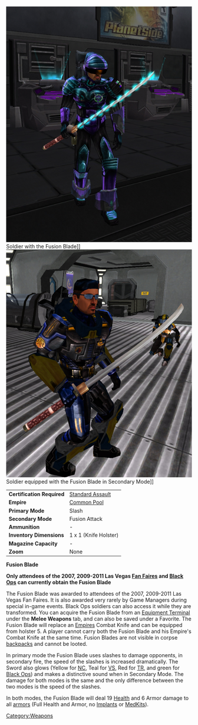 ![](../images/FusionBladeNC.jpg "fig:FusionBladeNC.jpg") Soldier with the Fusion
Blade\]\] ![](../images/FusionBladeVS.jpg "fig:FusionBladeVS.jpg") Soldier
equipped with the Fusion Blade in Secondary Mode\]\]

|                            |                                                           |
| -------------------------- | --------------------------------------------------------- |
| **Certification Required** | [Standard Assault](../certifications/Standard_Assault.md) |
| **Empire**                 | [Common Pool](../terminology/Common_Pool.md)              |
| **Primary Mode**           | Slash                                                     |
| **Secondary Mode**         | Fusion Attack                                             |
| **Ammunition**             | \-                                                        |
| **Inventory Dimensions**   | 1 x 1 (Knife Holster)                                     |
| **Magazine Capacity**      | \-                                                        |
| **Zoom**                   | None                                                      |

**Fusion Blade**

**Only attendees of the 2007, 2009-2011 Las Vegas [Fan
Faires](Fan_Faire.md) and [Black Ops](../terminology/Black_Ops.md) can
currently obtain the Fusion Blade**

The Fusion Blade was awarded to attendees of the 2007, 2009-2011 Las
Vegas Fan Faires. It is also awarded very rarely by Game Managers during
special in-game events. Black Ops soldiers can also access it while they
are transformed. You can acquire the Fusion Blade from an [Equipment
Terminal](../items/Equipment_Terminal.md) under the **Melee Weapons**
tab, and can also be saved under a Favorite. The Fusion Blade will
replace an [Empires](../terminology/Empire.md) Combat Knife and can be equipped
from holster 5. A player cannot carry both the Fusion Blade and his
Empire's Combat Knife at the same time. Fusion Blades are not visible in
corpse [backpacks](../terminology/Backpack.md) and cannot be looted.

In primary mode the Fusion Blade uses slashes to damage opponents, in
secondary fire, the speed of the slashes is increased dramatically. The
Sword also glows (Yellow for [NC](../etc/New_Conglomerate.md), Teal for
[VS](../etc/Vanu_Sovereignty.md), Red for
[TR](../etc/Terran_Republic.md), and green for [Black
Ops](../terminology/Black_Ops.md)) and makes a distinctive sound when in
Secondary Mode. The damage for both modes is the same and the only
difference between the two modes is the speed of the slashes.

In both modes, the Fusion Blade will deal 19 [Health](../terminology/Health.md)
and 6 Armor damage to all [armors](Armor.md) (Full Health and
Armor, no [Implants](../implants/Implants.md) or
[MedKits](../items/MedKit.md)).

[Category:Weapons](Category:Weapons.md)
